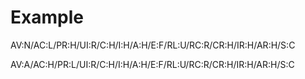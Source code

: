 # Example

AV:N/AC:L/PR:H/UI:R/C:H/I:H/A:H/E:F/RL:U/RC:R/CR:H/IR:H/AR:H/S:C


AV:A/AC:H/PR:L/UI:R/C:H/I:H/A:H/E:F/RL:U/RC:R/CR:H/IR:H/AR:H/S:C

